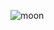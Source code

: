 ![moon](https://user-images.githubusercontent.com/61495413/181278764-88539613-1f72-482a-bb7b-7edc59466e2e.png)
